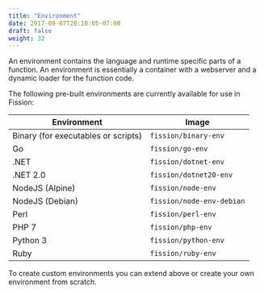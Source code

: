 ```yaml
---
title: "Environment"
date: 2017-09-07T20:10:05-07:00
draft: false
weight: 32
---
```


An environment contains the language and runtime specific parts of a function. An environment is essentially a container with a webserver and a dynamic loader for the function code.

The following pre-built environments are currently available for use in Fission:
 
| Environment                          | Image                     |
| ------------------------------------ | ------------------------- |
| Binary (for executables or scripts)  | `fission/binary-env`      |
| Go                                   | `fission/go-env`          |
| .NET                                 | `fission/dotnet-env`      |
| .NET 2.0                             | `fission/dotnet20-env`    |
| NodeJS (Alpine)                      | `fission/node-env`        |
| NodeJS (Debian)                      | `fission/node-env-debian` |
| Perl                                 | `fission/perl-env`        |
| PHP 7                                | `fission/php-env`         |
| Python 3                             | `fission/python-env`      |
| Ruby                                 | `fission/ruby-env`        |

To create custom environments you can extend above or create your own environment from scratch. 

